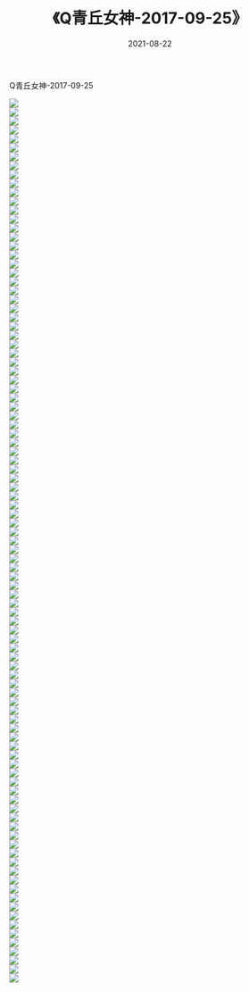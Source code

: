 ﻿---
layout: post
title:  《Q青丘女神-2017-09-25》
date:   2021-08-22
img: http://img.660000.xyz/Sharelink/网络美图/2021/Q青丘女神-2017-09-25/000.jpg
categories: [美女, 清纯, 唯美]
---

Q青丘女神-2017-09-25

  ![](http://img.660000.xyz/Sharelink/网络美图/2021/Q青丘女神-2017-09-25/001.jpg) <br> ![](http://img.660000.xyz/Sharelink/网络美图/2021/Q青丘女神-2017-09-25/002.jpg) <br> ![](http://img.660000.xyz/Sharelink/网络美图/2021/Q青丘女神-2017-09-25/003.jpg) <br> ![](http://img.660000.xyz/Sharelink/网络美图/2021/Q青丘女神-2017-09-25/004.jpg) <br> ![](http://img.660000.xyz/Sharelink/网络美图/2021/Q青丘女神-2017-09-25/005.jpg) <br> ![](http://img.660000.xyz/Sharelink/网络美图/2021/Q青丘女神-2017-09-25/006.jpg) <br> ![](http://img.660000.xyz/Sharelink/网络美图/2021/Q青丘女神-2017-09-25/007.jpg) <br> ![](http://img.660000.xyz/Sharelink/网络美图/2021/Q青丘女神-2017-09-25/008.jpg) <br> ![](http://img.660000.xyz/Sharelink/网络美图/2021/Q青丘女神-2017-09-25/009.jpg) <br> ![](http://img.660000.xyz/Sharelink/网络美图/2021/Q青丘女神-2017-09-25/010.jpg) <br> ![](http://img.660000.xyz/Sharelink/网络美图/2021/Q青丘女神-2017-09-25/011.jpg) <br> ![](http://img.660000.xyz/Sharelink/网络美图/2021/Q青丘女神-2017-09-25/012.jpg) <br> ![](http://img.660000.xyz/Sharelink/网络美图/2021/Q青丘女神-2017-09-25/013.jpg) <br> ![](http://img.660000.xyz/Sharelink/网络美图/2021/Q青丘女神-2017-09-25/014.jpg) <br> ![](http://img.660000.xyz/Sharelink/网络美图/2021/Q青丘女神-2017-09-25/015.jpg) <br> ![](http://img.660000.xyz/Sharelink/网络美图/2021/Q青丘女神-2017-09-25/016.jpg) <br> ![](http://img.660000.xyz/Sharelink/网络美图/2021/Q青丘女神-2017-09-25/017.jpg) <br> ![](http://img.660000.xyz/Sharelink/网络美图/2021/Q青丘女神-2017-09-25/018.jpg) <br> ![](http://img.660000.xyz/Sharelink/网络美图/2021/Q青丘女神-2017-09-25/019.jpg) <br> ![](http://img.660000.xyz/Sharelink/网络美图/2021/Q青丘女神-2017-09-25/020.jpg) <br> ![](http://img.660000.xyz/Sharelink/网络美图/2021/Q青丘女神-2017-09-25/021.jpg) <br> ![](http://img.660000.xyz/Sharelink/网络美图/2021/Q青丘女神-2017-09-25/022.jpg) <br> ![](http://img.660000.xyz/Sharelink/网络美图/2021/Q青丘女神-2017-09-25/023.jpg) <br> ![](http://img.660000.xyz/Sharelink/网络美图/2021/Q青丘女神-2017-09-25/024.jpg) <br> ![](http://img.660000.xyz/Sharelink/网络美图/2021/Q青丘女神-2017-09-25/025.jpg) <br> ![](http://img.660000.xyz/Sharelink/网络美图/2021/Q青丘女神-2017-09-25/026.jpg) <br> ![](http://img.660000.xyz/Sharelink/网络美图/2021/Q青丘女神-2017-09-25/027.jpg) <br> ![](http://img.660000.xyz/Sharelink/网络美图/2021/Q青丘女神-2017-09-25/028.jpg) <br> ![](http://img.660000.xyz/Sharelink/网络美图/2021/Q青丘女神-2017-09-25/029.jpg) <br> ![](http://img.660000.xyz/Sharelink/网络美图/2021/Q青丘女神-2017-09-25/030.jpg) <br> ![](http://img.660000.xyz/Sharelink/网络美图/2021/Q青丘女神-2017-09-25/031.jpg) <br> ![](http://img.660000.xyz/Sharelink/网络美图/2021/Q青丘女神-2017-09-25/032.jpg) <br> ![](http://img.660000.xyz/Sharelink/网络美图/2021/Q青丘女神-2017-09-25/033.jpg) <br> ![](http://img.660000.xyz/Sharelink/网络美图/2021/Q青丘女神-2017-09-25/034.jpg) <br> ![](http://img.660000.xyz/Sharelink/网络美图/2021/Q青丘女神-2017-09-25/035.jpg) <br> ![](http://img.660000.xyz/Sharelink/网络美图/2021/Q青丘女神-2017-09-25/036.jpg) <br> ![](http://img.660000.xyz/Sharelink/网络美图/2021/Q青丘女神-2017-09-25/037.jpg) <br> ![](http://img.660000.xyz/Sharelink/网络美图/2021/Q青丘女神-2017-09-25/038.jpg) <br> ![](http://img.660000.xyz/Sharelink/网络美图/2021/Q青丘女神-2017-09-25/039.jpg) <br> ![](http://img.660000.xyz/Sharelink/网络美图/2021/Q青丘女神-2017-09-25/040.jpg) <br> ![](http://img.660000.xyz/Sharelink/网络美图/2021/Q青丘女神-2017-09-25/041.jpg) <br> ![](http://img.660000.xyz/Sharelink/网络美图/2021/Q青丘女神-2017-09-25/042.jpg) <br> ![](http://img.660000.xyz/Sharelink/网络美图/2021/Q青丘女神-2017-09-25/043.jpg) <br> ![](http://img.660000.xyz/Sharelink/网络美图/2021/Q青丘女神-2017-09-25/044.jpg) <br> ![](http://img.660000.xyz/Sharelink/网络美图/2021/Q青丘女神-2017-09-25/045.jpg) <br> ![](http://img.660000.xyz/Sharelink/网络美图/2021/Q青丘女神-2017-09-25/046.jpg) <br> ![](http://img.660000.xyz/Sharelink/网络美图/2021/Q青丘女神-2017-09-25/047.jpg) <br> ![](http://img.660000.xyz/Sharelink/网络美图/2021/Q青丘女神-2017-09-25/048.jpg) <br> ![](http://img.660000.xyz/Sharelink/网络美图/2021/Q青丘女神-2017-09-25/049.jpg) <br> ![](http://img.660000.xyz/Sharelink/网络美图/2021/Q青丘女神-2017-09-25/050.jpg) <br> ![](http://img.660000.xyz/Sharelink/网络美图/2021/Q青丘女神-2017-09-25/051.jpg) <br> ![](http://img.660000.xyz/Sharelink/网络美图/2021/Q青丘女神-2017-09-25/052.jpg) <br> ![](http://img.660000.xyz/Sharelink/网络美图/2021/Q青丘女神-2017-09-25/053.jpg) <br> ![](http://img.660000.xyz/Sharelink/网络美图/2021/Q青丘女神-2017-09-25/054.jpg) <br> ![](http://img.660000.xyz/Sharelink/网络美图/2021/Q青丘女神-2017-09-25/055.jpg) <br> ![](http://img.660000.xyz/Sharelink/网络美图/2021/Q青丘女神-2017-09-25/056.jpg) <br> ![](http://img.660000.xyz/Sharelink/网络美图/2021/Q青丘女神-2017-09-25/057.jpg) <br> ![](http://img.660000.xyz/Sharelink/网络美图/2021/Q青丘女神-2017-09-25/058.jpg) <br> ![](http://img.660000.xyz/Sharelink/网络美图/2021/Q青丘女神-2017-09-25/059.jpg) <br> ![](http://img.660000.xyz/Sharelink/网络美图/2021/Q青丘女神-2017-09-25/060.jpg) <br> ![](http://img.660000.xyz/Sharelink/网络美图/2021/Q青丘女神-2017-09-25/061.jpg) <br> ![](http://img.660000.xyz/Sharelink/网络美图/2021/Q青丘女神-2017-09-25/062.jpg) <br> ![](http://img.660000.xyz/Sharelink/网络美图/2021/Q青丘女神-2017-09-25/063.jpg) <br> ![](http://img.660000.xyz/Sharelink/网络美图/2021/Q青丘女神-2017-09-25/064.jpg) <br> ![](http://img.660000.xyz/Sharelink/网络美图/2021/Q青丘女神-2017-09-25/065.jpg) <br> ![](http://img.660000.xyz/Sharelink/网络美图/2021/Q青丘女神-2017-09-25/066.jpg) <br> ![](http://img.660000.xyz/Sharelink/网络美图/2021/Q青丘女神-2017-09-25/067.jpg) <br> ![](http://img.660000.xyz/Sharelink/网络美图/2021/Q青丘女神-2017-09-25/068.jpg) <br> ![](http://img.660000.xyz/Sharelink/网络美图/2021/Q青丘女神-2017-09-25/069.jpg) <br> ![](http://img.660000.xyz/Sharelink/网络美图/2021/Q青丘女神-2017-09-25/070.jpg) <br> ![](http://img.660000.xyz/Sharelink/网络美图/2021/Q青丘女神-2017-09-25/071.jpg) <br> ![](http://img.660000.xyz/Sharelink/网络美图/2021/Q青丘女神-2017-09-25/072.jpg) <br> ![](http://img.660000.xyz/Sharelink/网络美图/2021/Q青丘女神-2017-09-25/073.jpg) <br> ![](http://img.660000.xyz/Sharelink/网络美图/2021/Q青丘女神-2017-09-25/074.jpg) <br> ![](http://img.660000.xyz/Sharelink/网络美图/2021/Q青丘女神-2017-09-25/075.jpg) <br> ![](http://img.660000.xyz/Sharelink/网络美图/2021/Q青丘女神-2017-09-25/076.jpg) <br> ![](http://img.660000.xyz/Sharelink/网络美图/2021/Q青丘女神-2017-09-25/077.jpg) <br> ![](http://img.660000.xyz/Sharelink/网络美图/2021/Q青丘女神-2017-09-25/078.jpg) <br> ![](http://img.660000.xyz/Sharelink/网络美图/2021/Q青丘女神-2017-09-25/079.jpg) <br> ![](http://img.660000.xyz/Sharelink/网络美图/2021/Q青丘女神-2017-09-25/080.jpg) <br> ![](http://img.660000.xyz/Sharelink/网络美图/2021/Q青丘女神-2017-09-25/081.jpg) <br> ![](http://img.660000.xyz/Sharelink/网络美图/2021/Q青丘女神-2017-09-25/082.jpg) <br> ![](http://img.660000.xyz/Sharelink/网络美图/2021/Q青丘女神-2017-09-25/083.jpg) <br> ![](http://img.660000.xyz/Sharelink/网络美图/2021/Q青丘女神-2017-09-25/084.jpg) <br> ![](http://img.660000.xyz/Sharelink/网络美图/2021/Q青丘女神-2017-09-25/085.jpg) <br> ![](http://img.660000.xyz/Sharelink/网络美图/2021/Q青丘女神-2017-09-25/086.jpg) <br> ![](http://img.660000.xyz/Sharelink/网络美图/2021/Q青丘女神-2017-09-25/087.jpg) <br> ![](http://img.660000.xyz/Sharelink/网络美图/2021/Q青丘女神-2017-09-25/088.jpg) <br> ![](http://img.660000.xyz/Sharelink/网络美图/2021/Q青丘女神-2017-09-25/089.jpg) <br> ![](http://img.660000.xyz/Sharelink/网络美图/2021/Q青丘女神-2017-09-25/090.jpg) <br> ![](http://img.660000.xyz/Sharelink/网络美图/2021/Q青丘女神-2017-09-25/091.jpg) <br> ![](http://img.660000.xyz/Sharelink/网络美图/2021/Q青丘女神-2017-09-25/092.jpg) <br> ![](http://img.660000.xyz/Sharelink/网络美图/2021/Q青丘女神-2017-09-25/093.jpg) <br> ![](http://img.660000.xyz/Sharelink/网络美图/2021/Q青丘女神-2017-09-25/094.jpg) <br> ![](http://img.660000.xyz/Sharelink/网络美图/2021/Q青丘女神-2017-09-25/095.jpg) <br> ![](http://img.660000.xyz/Sharelink/网络美图/2021/Q青丘女神-2017-09-25/096.jpg) <br> ![](http://img.660000.xyz/Sharelink/网络美图/2021/Q青丘女神-2017-09-25/097.jpg) <br> ![](http://img.660000.xyz/Sharelink/网络美图/2021/Q青丘女神-2017-09-25/098.jpg) <br> ![](http://img.660000.xyz/Sharelink/网络美图/2021/Q青丘女神-2017-09-25/099.jpg) <br>